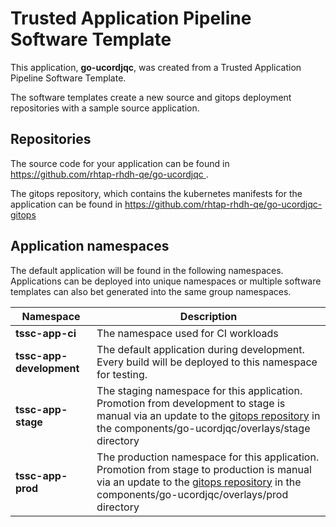 # Trusted Application Pipeline Software Template

This application, **go-ucordjqc**, was created from a Trusted Application Pipeline Software Template.

The software templates create a new source and gitops deployment repositories with a sample source application. 

## Repositories

The source code for your application can be found in [https://github.com/rhtap-rhdh-qe/go-ucordjqc ](https://github.com/rhtap-rhdh-qe/go-ucordjqc ).
 
The gitops repository, which contains the kubernetes manifests for the application can be found in 
[https://github.com/rhtap-rhdh-qe/go-ucordjqc-gitops ](https://github.com/rhtap-rhdh-qe/go-ucordjqc-gitops ) 

## Application namespaces 

The default application will be found in the following namespaces. Applications can be deployed into unique namespaces or multiple software templates can also bet generated into the same group namespaces.  

|  Namespace   |  Description   |  
| -------- | -------- |
| **tssc-app-ci** | The namespace used for CI workloads |
| **tssc-app-development** | The default application during development. Every build will be deployed to this namespace for testing. |
| **tssc-app-stage** | The staging namespace for this application. Promotion from development to stage is manual via an update to the [gitops repository](https://github.com/rhtap-rhdh-qe/go-ucordjqc-gitops ) in the components/go-ucordjqc/overlays/stage directory |
| **tssc-app-prod** | The production namespace for this application. Promotion from stage to production is manual via an update to the [gitops repository](https://github.com/rhtap-rhdh-qe/go-ucordjqc-gitops ) in the components/go-ucordjqc/overlays/prod directory |
